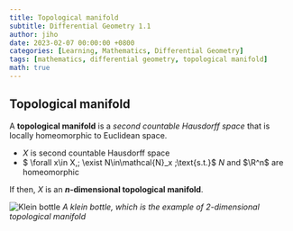 ```yaml
---
title: Topological manifold
subtitle: Differential Geometry 1.1
author: jiho
date: 2023-02-07 00:00:00 +0800
categories: [Learning, Mathematics, Differential Geometry]
tags: [mathematics, differential geometry, topological manifold]
math: true
---
```


## Topological manifold
A **topological manifold** is a _second countable Hausdorff space_ that is locally homeomorphic to Euclidean space.
* $X$ is second countable Hausdorff space
* $ \forall x\in X,\; \exist N\in\mathcal{N}_x \;\text{s.t.}$ $N$ and $\R^n$ are homeomorphic

If then, $X$ is an **$n$-dimensional topological manifold**.


![Klein bottle](https://upload.wikimedia.org/wikipedia/commons/5/5c/Klein_bottle.svg)
_A klein bottle, which is the example of 2-dimensional topological manifold_
